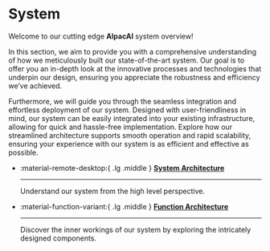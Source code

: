 # System

Welcome to our cutting edge **AlpacAI** system overview!  

In this section, we aim to provide you with a comprehensive understanding of how we meticulously built our state-of-the-art system. Our goal is to offer you an in-depth look at the innovative processes and technologies that underpin our design, ensuring you appreciate the robustness and efficiency we’ve achieved.

Furthermore, we will guide you through the seamless integration and effortless deployment of our system. Designed with user-friendliness in mind, our system can be easily integrated into your existing infrastructure, allowing for quick and hassle-free implementation. Explore how our streamlined architecture supports smooth operation and rapid scalability, ensuring your experience with our system is as efficient and effective as possible.

<div class="grid cards" markdown>

-   :material-remote-desktop:{ .lg .middle } [__System Architecture__](architecture/System-Architecture/index.md)

    ---

    Understand our system from the high level perspective.

-   :material-function-variant:{ .lg .middle } [__Function Architecture__](architecture/function-architecture.md)

    ---

    Discover the inner workings of our system by exploring the intricately designed components.

</div>